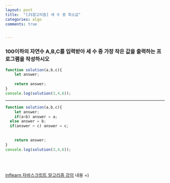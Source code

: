 ```yaml
---
layout: post
title:  "[JS알고리즘] 세 수 중 최소값"
categories: algo 
comments: true


---
```




### 100이하의 자연수 A,B,C를 입력받아 세 수 중 가장 작은 값을 출력하는 프로그램을 작성하시오

~~~javascript
function solution(a,b,c){
	let answer;
	
	return answer;
}
console.log(solution(3,4,6));
~~~



---

~~~javascript
function solution(a,b,c){
	let answer;
	if(a<b) answer = a;
  else answer = b;
  if(answer > c) answer = c; 
  
  
	return answer;
}
console.log(solution(3,4,6));
~~~

<br>

<br>

[inflearn 자바스크립트 알고리즘 강의](https://www.inflearn.com/course/%EC%9E%90%EB%B0%94%EC%8A%A4%ED%81%AC%EB%A6%BD%ED%8A%B8-%EC%95%8C%EA%B3%A0%EB%A6%AC%EC%A6%98-%EB%AC%B8%EC%A0%9C%ED%92%80%EC%9D%B4/dashboard) 내용 =)